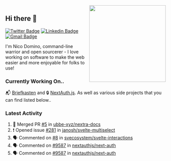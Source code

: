 <img align="right" src="https://user-images.githubusercontent.com/7415984/172472491-91b16eac-fa22-4ecf-92df-d687139fd1f9.gif" width="240" />

## Hi there 👋

[![Twitter Badge](https://img.shields.io/badge/-@ndom91-1ca0f1?style=flat-square&labelColor=1ca0f1&logo=twitter&logoColor=white&link=https://twitter.com/ndom91)](https://twitter.com/ndom91) [![Linkedin Badge](https://img.shields.io/badge/-ndom91-blue?style=flat-square&logo=Linkedin&logoColor=white&link=https://www.linkedin.com/in/ndom91/)](https://www.linkedin.com/in/ndom91/) [![Gmail Badge](https://img.shields.io/badge/-yo@ndo.dev-c14438?style=flat-square&logo=mail.ru&logoColor=white&link=mailto:yo@ndo.dev)](mailto:yo@ndo.dev)

I'm Nico Domino, command-line warrior and open sourcerer - I love working on software to make the web easier and more enjoyable for folks to use! 

### Currently Working On..

📬 [Briefkasten](https://briefkastenhq.com) and 🔒 [NextAuth.js](https://github.com/nextauthjs/next-auth). As well as various side projects that you can find listed below..

<!--START_SECTION_PROFILE_VIEWS:readme-info-->
<!--END_SECTION_PROFILE_VIEWS:readme-info-->

<!--START_SECTION_DAILY_COMMIT:readme-info-->
<!--END_SECTION_DAILY_COMMIT:readme-info-->

<!--START_SECTION_WEEKLY_COMMIT:readme-info-->
<!--END_SECTION_WEEKLY_COMMIT:readme-info-->

### Latest Activity

<!--START_SECTION:activity-->
1. 🎉 Merged PR [#5](https://github.com/ubbe-xyz/nextra-docs/pull/5) in [ubbe-xyz/nextra-docs](https://github.com/ubbe-xyz/nextra-docs)
2. ❗ Opened issue [#281](https://github.com/janosh/svelte-multiselect/issues/281) in [janosh/svelte-multiselect](https://github.com/janosh/svelte-multiselect)
3. 🗣 Commented on [#8](https://github.com/svecosystem/svelte-interactions/pull/8#issuecomment-1893304215) in [svecosystem/svelte-interactions](https://github.com/svecosystem/svelte-interactions)
4. 🗣 Commented on [#9587](https://github.com/nextauthjs/next-auth/pull/9587#issuecomment-1892646153) in [nextauthjs/next-auth](https://github.com/nextauthjs/next-auth)
5. 🗣 Commented on [#9587](https://github.com/nextauthjs/next-auth/pull/9587#issuecomment-1892621150) in [nextauthjs/next-auth](https://github.com/nextauthjs/next-auth)
<!--END_SECTION:activity-->
